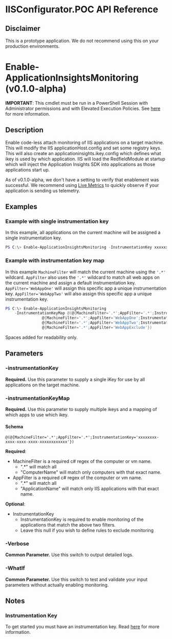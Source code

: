 # IISConfigurator.POC API Reference

## Disclaimer
This is a prototype application. 
We do not recommend using this on your production environments.

# Enable-ApplicationInsightsMonitoring (v0.1.0-alpha)

**IMPORTANT**: This cmdlet must be run in a PowerShell Session with Administrator permissions and with Elevated Execution Policies. See [here](DetailedInstructions.md#run-powershell-as-administrator-with-elevated-execution-policies) for more information.

## Description

Enable code-less attach monitoring of IIS applications on a target machine.
This will modify the IIS applicationHost.config and set some registry keys.
This will also create an applicationinsights.ikey.config which defines what ikey is used by which application.
IIS will load the RedfieldModule at startup which will inject the Application Insights SDK into applications as those applications start up.

As of v0.1.0-alpha, we don't have a setting to verify that enablement was successful. 
We recommend using [Live Metrics](https://docs.microsoft.com/azure/azure-monitor/app/live-stream) to quickly observe if your application is sending us telemetry.

## Examples

### Example with single instrumentation key
In this example, all applications on the current machine will be assigned a single instrumentation key.

```powershell
PS C:\> Enable-ApplicationInsightsMonitoring -InstrumentationKey xxxxxxxx-xxxx-xxxx-xxxx-xxxxxxxxxxxx
```

### Example with instrumentation key map
In this example `MachineFilter` will match the current machine using the `'.*'` wildcard.
`AppFilter` also uses the `'.*'` wildcard to match all web apps on the current machine and assign a default instrumentation key.
`AppFilter='WebAppOne'` will assign this specific app a unique instrumentation key.
`AppFilter='WebAppTwo'` will also assign this specific app a unique instrumentation key.

```powershell
PS C:\> Enable-ApplicationInsightsMonitoring 
	-InstrumentationKeyMap @(@{MachineFilter='.*';AppFilter='.*';InstrumentationKey='xxxxxxxx-xxxx-xxxx-xxxx-xxxxxdefault'},
				@{MachineFilter='.*';AppFilter='WebAppOne';InstrumentationKey='xxxxxxxx-xxxx-xxxx-xxxx-xxxxxxxxxxx1'},
				@{MachineFilter='.*';AppFilter='WebAppTwo';InstrumentationKey='xxxxxxxx-xxxx-xxxx-xxxx-xxxxxxxxxxx2'},
				@{MachineFilter='.*';AppFilter='WebAppExclude'})

```
Spaces added for readability only.

## Parameters 

### -instrumentationKey
**Required.** Use this parameter to supply a single iKey for use by all applications on the target machine.

### -instrumentationKeyMap
**Required.** Use this parameter to supply multiple ikeys and a mapping of which apps to use which ikey.

#### Schema
`@(@{MachineFilter='.*';AppFilter='.*';InstrumentationKey='xxxxxxxx-xxxx-xxxx-xxxx-xxxxxxxxxxxx'})`

**Required**:
- MachineFilter is a required c# regex of the computer or vm name.
	- ".*" will match all
	- "ComputerName" will match only computers with that exact name.
- AppFilter is a required c# regex of the computer or vm name.
	- ".*" will match all
	- "ApplicationName" will match only IIS applications with that exact name.

**Optional**: 
- InstrumentationKey
	- InstrumentationKey is required to enable monitoring of the applications that match the above two filters.
	- Leave this null if you wish to define rules to exclude monitoring



### -Verbose
**Common Parameter.** Use this switch to output detailed logs.

### -WhatIf 
**Common Parameter.** Use this switch to test and validate your input parameters without actually enabling monitoring.


## Notes

### Instrumentation Key
To get started you must have an instrumentation key. Read [here](https://docs.microsoft.com/azure/azure-monitor/app/create-new-resource#copy-the-instrumentation-key) for more information.
